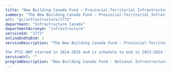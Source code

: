 ```yaml
---
title: "New Building Canada Fund – Provincial-Territorial Infrastructure Component – National and Regional Projects (PTIC-NRP)"
summary: "The New Building Canada Fund – Provincial-Territorial Infrastructure Component – National and Regional Projects (PTIC-NRP) service from Infrastructure Canada is available end-to-end online, according to the GC Service Inventory."
url: "gc/infrastructure/1773"
department: "Infrastructure Canada"
departmentAcronym: "infrastructure"
serviceId: "1773"
onlineEndtoEnd: 1
serviceDescription: "The New Building Canada Fund – Provincial-Territorial Infrastructure Component – National and Regional Projects provides funding to support infrastructure projects of national and regional significance that contribute to economic growth, a clean environment and stronger communities. The PTIC-NRP is an allocation-based program that recognizes and supports the important role that provinces, territories, and municipalities play in helping to build Canada's public infrastructure. Projects will allow people and goods to move more freely, increase the potential for innovation and economic development, and help to improve the environment and support stronger, safer communities.

The PTIC-NRP started in 2014-2015 and is schedule to end in 2023-2024."
serviceUrl: ""
programDescription: "New Building Canada Fund - National Infrastructure Component"
---
```

